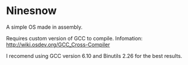 # Ninesnow
A simple OS made in assembly.

Requires custom version of GCC to compile. Infomation: http://wiki.osdev.org/GCC_Cross-Compiler

I recomend using GCC version 6.10 and Binutils 2.26 for the best results.

